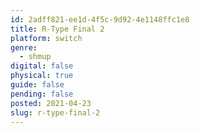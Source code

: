```yaml
---
id: 2adff821-ee1d-4f5c-9d92-4e1148ffc1e8
title: R-Type Final 2
platform: switch
genre:
  - shmup
digital: false
physical: true
guide: false
pending: false
posted: 2021-04-23
slug: r-type-final-2
---
```

